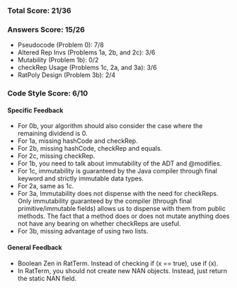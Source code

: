 ### Total Score: 21/36

### Answers Score: 15/26
- Pseudocode (Problem 0): 7/8
- Altered Rep Invs (Problems 1a, 2b, and 2c): 3/6
- Mutability (Problem 1b): 0/2
- checkRep Usage (Problems 1c, 2a, and 3a): 3/6
- RatPoly Design (Problem 3b): 2/4

### Code Style Score: 6/10

#### Specific Feedback

- For 0b, your algorithm should also consider the case where the remaining dividend 
is 0.
- For 1a, missing hashCode and checkRep.
- For 2b, missing hashCode, checkRep and equals.
- For 2c, missing checkRep. 
- For 1b, you need to talk about immutability of the ADT and @modifies.
- For 1c, immutability is guaranteed by the Java compiler through final keyword
and strictly immutable data types.
- For 2a, same as 1c.
- For 3a, Immutability does not dispense with the need for checkReps.  Only immutability
guaranteed by the compiler (through final primitive/immutable fields) allows us
to dispense with them from public methods.  The fact that a method does or does
not mutate anything does not have any bearing on whether checkReps are useful.
- For 3b, missing advantage of using two lists.

#### General Feedback

- Boolean Zen in RatTerm. Instead of checking if (x == true), use if (x).
- In RatTerm, you should not create new NAN objects. Instead, just return the static NAN field.
